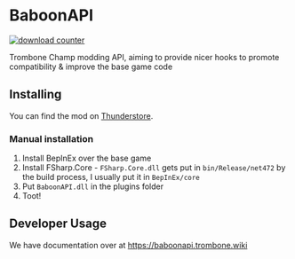 ﻿# BaboonAPI

[![download counter](https://img.shields.io/badge/dynamic/json?url=https%3A%2F%2Ftrombone-champ.thunderstore.io%2Fapi%2Fv1%2Fpackage-metrics%2FTromboneChamps%2FBaboonAPI%2F&query=%24.downloads&label=downloads)](https://trombone-champ.thunderstore.io/package/TromboneChamps/BaboonAPI/)

Trombone Champ modding API, aiming to provide nicer hooks to
promote compatibility & improve the base game code

## Installing

You can find the mod on [Thunderstore](https://trombone-champ.thunderstore.io/package/TromboneChamps/BaboonAPI/).

### Manual installation

1. Install BepInEx over the base game
2. Install FSharp.Core - `FSharp.Core.dll` gets put in `bin/Release/net472`
   by the build process, I usually put it in `BepInEx/core`
3. Put `BaboonAPI.dll` in the plugins folder
4. Toot!

## Developer Usage

We have documentation over at https://baboonapi.trombone.wiki
